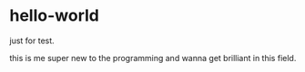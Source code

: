 # hello-world
just for test.

this is me super new to the programming and wanna get brilliant in this field.
